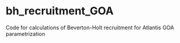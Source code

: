 # bh_recruitment_GOA
Code for calculations of Beverton-Holt recruitment for Atlantis GOA parametrization
